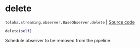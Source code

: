 # delete
`toloka.streaming.observer.BaseObserver.delete` | [Source code](https://github.com/Toloka/toloka-kit/blob/v1.2.0.post1/src/streaming/observer.py#L46)

```python
delete(self)
```

Schedule observer to be removed from the pipeline.

